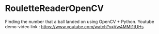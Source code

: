 # RouletteReaderOpenCV
Finding the number that a ball landed on using OpenCV + Python.
Youtube demo-video link : https://www.youtube.com/watch?v=Vw4MMt1tUHs

